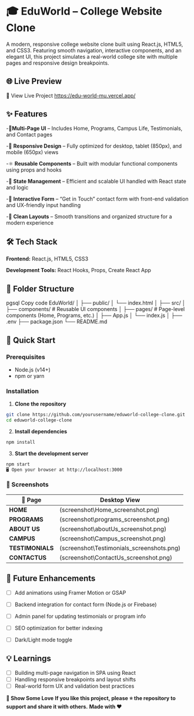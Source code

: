 # 🎓 EduWorld – College Website Clone

A modern, responsive college website clone built using React.js, HTML5, and CSS3. Featuring smooth navigation, interactive components, and an elegant UI, this project simulates a real-world college site with multiple pages and responsive design breakpoints.

## 🌐 Live Preview
🔗 View Live Project
https://edu-world-mu.vercel.app/

## ✨ Features
-📄**Multi-Page UI** – Includes Home, Programs, Campus Life, Testimonials, and Contact pages

-📱 **Responsive Design** – Fully optimized for desktop, tablet (850px), and mobile (650px) views

-⚛️ **Reusable Components** – Built with modular functional components using props and hooks

-🧠 **State Management** – Efficient and scalable UI handled with React state and logic

-📝 **Interactive Form** – “Get in Touch” contact form with front-end validation and UX-friendly input handling

-🎨 **Clean Layouts** – Smooth transitions and organized structure for a modern experience

## 🛠️ Tech Stack
**Frontend:** React.js, HTML5, CSS3

**Development Tools:** React Hooks, Props, Create React App

## 📁 Folder Structure
pgsql
Copy code
EduWorld/
│
├── public/
│   └── index.html
│
├── src/
│   ├── components/     # Reusable UI components
│   ├── pages/          # Page-level components (Home, Programs, etc.)
│   ├── App.js
│   └── index.js
│
├── .env
├── package.json
└── README.md


## 🚀 Quick Start
### Prerequisites
- Node.js (v14+)
- npm or yarn

### Installation 

1. **Clone the repository**
```bash
git clone https://github.com/yourusername/eduworld-college-clone.git
cd eduworld-college-clone
```

2. **Install dependencies**
```bash
npm install
```

3. **Start the development server**
```bash
npm start
🖥️ Open your browser at http://localhost:3000
```

### 📸 Screenshots

| 📌 Page | Desktop View | 
|------|------------|
| **HOME** | (screenshot\Home_screenshot.png) | 
| **PROGRAMS** | (screenshot\programs_screenshot.png) | 
| **ABOUT US** | (screenshot\aboutUs_screenshot.png) | 
| **CAMPUS** | (screenshot\Campus_screenshot.png) | 
| **TESTIMONIALS** | (screenshot\Testimonials_screenshots.png) | 
| **CONTACTUS** | (screenshot\ContactUs_screenshot.png) | 


## 🔮 Future Enhancements
 
 - [ ] Add animations using Framer Motion or GSAP
 - [ ] Backend integration for contact form (Node.js or Firebase)
 - [ ] Admin panel for updating testimonials or program info
 - [ ] SEO optimization for better indexing
 - [ ] Dark/Light mode toggle


## 💡 Learnings

- [ ] Building multi-page navigation in SPA using React
- [ ] Handling responsive breakpoints and layout shifts
- [ ] Real-world form UX and validation best practices

**📣 Show Some Love**
**If you like this project, please ⭐️ the repository to support and share it with others.**
**Made with ❤️**

